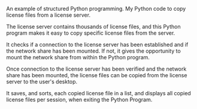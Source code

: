 An example of structured Python programming. My Python code to copy license files from a license server.

The license server contains thousands of license files, and this Python program makes it easy to copy specific license files from the server.

It checks if a connection to the license server has been established and if the network share has been mounted. If not, it gives the opportunity to mount the network share from within the Python program.

Once connection to the license server has been verified and the network share has been mounted, the license files can be copied from the license server to the user's desktop.

It saves, and sorts, each copied license file in a list, and displays all copied license files per session, when exiting the Python Program.
